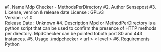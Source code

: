 #1. Name
Mdp Checker - MethodsPerDirectory
#2. Author
Sensepost
#3. License, version & release date
License : GPLv3  
Version : v1.0  
Release Date : Unknown
#4. Description
Mpd or MethodPerDirectory is a python script that can be used to confirm the presence of HTTP methods per directory. MpdChecker can be pointed toboth port 80 and 443 instances.
#5. Usage
./mdpchecker < url > < level >
#6. Requirements
Python 

